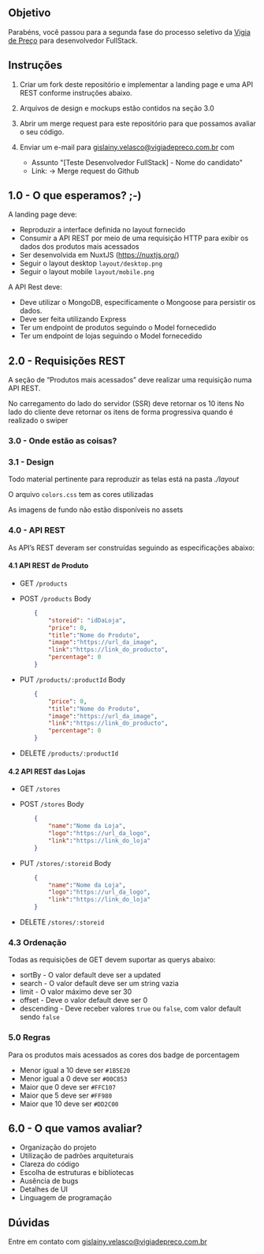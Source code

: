 
## Objetivo

Parabéns, você passou para a segunda fase do processo seletivo da [Vigia de Preço](http://vigiadepreco.com.br/) para desenvolvedor FullStack.

## Instruções

1. Criar um fork deste repositório e implementar a landing page e uma API REST conforme instruções abaixo. 
2. Arquivos de design e mockups estão contidos na seção 3.0
2. Abrir um merge request para este repositório para que possamos avaliar o seu código. 
3. Enviar um e-mail para <gislainy.velasco@vigiadepreco.com.br> com

	* Assunto "[Teste Desenvolvedor FullStack] - Nome do candidato"
	* Link: -> Merge request do Github

## 1.0 - O que esperamos?  ;-)
	
A landing page deve:

- Reproduzir a interface definida no layout fornecido
- Consumir a API REST por meio de uma requisição HTTP para exibir os dados dos produtos mais acessados
- Ser desenvolvida em NuxtJS (https://nuxtjs.org/) 
- Seguir o layout desktop `layout/desktop.png`
- Seguir o layout mobile `layout/mobile.png`

A API Rest deve:
- Deve utilizar o MongoDB, especificamente o Mongoose para persistir os dados.
- Deve ser feita utilizando Express
- Ter um endpoint de produtos seguindo o Model fornecedido
- Ter um endpoint de lojas seguindo o Model fornecedido


## 2.0 - Requisições  REST 

A seção de “Produtos mais acessados” deve realizar uma requisição numa API REST. 

No carregamento do lado do servidor (SSR) deve retornar os 10 itens
No lado do cliente deve retornar os itens de forma progressiva quando é realizado o swiper 

### 3.0 - Onde estão as coisas? 

### 3.1 - Design 

Todo material pertinente para reproduzir as telas está na pasta *./layout*

O arquivo `colors.css` tem as cores utilizadas

As imagens de fundo não estão disponíveis no assets

### 4.0 - API REST

As API’s REST deveram ser construídas seguindo as especificações abaixo: 

#### 4.1 API REST de Produto

- GET `/products`

- POST `/products`
    Body
    ```json
        {
            "storeid": "idDaLoja",
            "price": 0,
            "title":"Nome do Produto",
            "image":"https://url_da_image",
            "link":"https://link_do_producto",
            "percentage": 0
        }
    ```
- PUT `/products/:productId`
    Body
    ```json
        {
            "price": 0,
            "title":"Nome do Produto",
            "image":"https://url_da_image",
            "link":"https://link_do_producto",
            "percentage": 0
        }
    ```
 - DELETE `/products/:productId`
 
#### 4.2 API REST das Lojas

- GET `/stores`

- POST `/stores`
    Body
    ```json
        {
            "name":"Nome da Loja",
            "logo":"https://url_da_logo",
            "link":"https://link_do_loja"
        }
    ```
- PUT `/stores/:storeid`
    Body
    ```json
        {
            "name":"Nome da Loja",
            "logo":"https://url_da_logo",
            "link":"https://link_do_loja"
        }
    ```
 - DELETE `/stores/:storeid`


### 4.3 Ordenação

Todas as requisições de GET devem suportar as querys abaixo:
 - sortBy - O valor default deve ser a updated
 - search - O valor default deve ser um string vazia
 - limit - O valor máximo deve ser 30
 - offset - Deve o valor default deve ser 0
 - descending - Deve receber valores `true` ou `false`, com valor default sendo `false`


### 5.0 Regras

Para os produtos mais acessados as cores dos badge de porcentagem
 - Menor igual a 10 deve ser `#1B5E20`
 - Menor igual a 0 deve ser  `#00C853`
 - Maior que 0 deve ser `#FFC107`
 - Maior que 5 deve ser `#FF980`
 - Maior que 10 deve ser `#DD2C00`


## 6.0 - O que vamos avaliar?

* Organização do projeto
* Utilização de padrões arquiteturais
* Clareza do código
* Escolha de estruturas e bibliotecas
* Ausência de bugs
* Detalhes de UI
* Linguagem de programação


## Dúvidas

Entre em contato com <gislainy.velasco@vigiadepreco.com.br>

